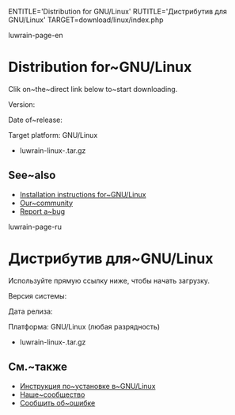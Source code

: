
ENTITLE='Distribution for GNU/Linux'
RUTITLE='Дистрибутив для GNU/Linux'
TARGET=download/linux/index.php

luwrain-page-en

# Distribution for~GNU/Linux


Clik on~the~direct link below to~start  downloading.

Version: <?php echo luwrain_version_linux();?>

Date of~release: <?php echo luwrain_release_date_linux_en();?>

Target platform: GNU/Linux

* luwrain-linux-<?php echo luwrain_version_linux();?>.tar.gz

## See~also

* [Installation instructions for~GNU/Linux](local:/doc/user/installation/linux/)
* [Our~community](local:/community/)
* [Report a~bug](local:/community/bugs/)

luwrain-page-ru


# Дистрибутив для~GNU/Linux

Используйте прямую ссылку ниже, чтобы начать загрузку.

Версия системы: <?php echo luwrain_version_linux();?>

Дата релиза: <?php echo luwrain_release_date_linux_ru();?>

Платформа: GNU/Linux (любая разрядность)

* luwrain-linux-<?php echo luwrain_version_linux();?>.tar.gz

## См.~также

* [Инструкция по~установке в~GNU/Linux](local:/doc/user/installation/linux/)
* [Наше~сообщество](local:/community/)
* [Сообщить об~ошибке](local:/community/bugs/)


